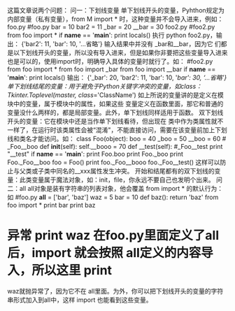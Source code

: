 这篇文章说两个问题： 问一：下划线变量 单下划线开头的变量，Pyhthon规定为内部变量（私有变量），from M import *
时，这种变量并不会导入进来，例如： foo.py #foo.py bar = 10 bar2 = 11 _bar = 20 __bar = 30
foo2.py #foo2.py from foo import * if __name__ == '__main__': print locals()
执行 python foo2.py，输出： {'bar2': 11, 'bar': 10, '...省略'} 输入结果中并没有 _bar和__bar，因为它
们都是以下划线开头的变量，所以没有导入进来，但是如果你非要把这些变量导入进来也是可以的，使用import时，明确导入具体的变量时就行了。如：
#foo2.py from foo import * from foo import _bar from foo import __bar if
__name__ == '__main__': print locals() 输出： {'_bar': 20, 'bar2': 11, 'bar': 10,
'__bar': 30, ‘...省略'} 单下划线结尾的变量：用于避免于Python关键字冲突的变量，如class_：
Tkinter.Toplevel(master, class_='ClassName') 如上所说的变量讲的是定义在模块中的变量，属于模块中的属性，如果这些
变量定义在函数里面，那它和普通的变量没什么两样的，都是局部变量。此外，单下划线同样适用于函数。 双下划线开头的变量：它在模块中还是当作单下划线看待，但出现在
类中作为类属性就不一样了，在运行时该类属性会被“混淆"，不能直接访问，需要在该变量前加上下划线和类名才能访问。如： class Foo(object):
boo = 40 _boo = 50 __boo = 60 # _Foo__boo def __init__(self): self.__booo = 70
def __test(self): #_Foo__test print "__test" if __name__ == '__main__': print
Foo.boo print Foo._boo print Foo._Foo__boo foo = Foo() print foo._Foo__booo
foo._Foo__test() 这样可以防止与父类或子类中同名的__xxx属性发生冲突。
开始和结尾都有的双下划线的变量：此类变量属于魔法对象，如：init，file，你永远不要自己也发明个出来。 问二：all
all对象是装有字符串的列表对象，他会覆盖 from import * 的默认行为：如 #foo.py __all__ = ['bar', 'baz']
waz = 5 bar = 10 def baz(): return 'baz' from foo import * print bar print baz
# 异常 print waz 在foo.py里面定义了all后，import 就会按照 all定义的内容导入，所以这里 print
waz就抛异常了，因为它不在 all里面。为外，你可以把下划线开头的变量的字符串形式加入到all中，这样 import 也能看到这些变量。

